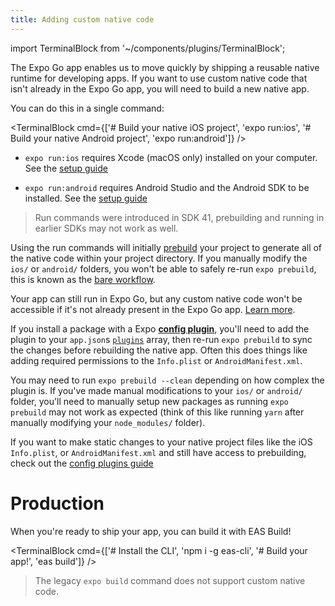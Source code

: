 ```yaml
---
title: Adding custom native code
---
```


import TerminalBlock from '~/components/plugins/TerminalBlock';

The Expo Go app enables us to move quickly by shipping a reusable native runtime for developing apps. If you want to use custom native code that isn't already in the Expo Go app, you will need to build a new native app.

You can do this in a single command:

<TerminalBlock cmd={['# Build your native iOS project', 'expo run:ios', '# Build your native Android project', 'expo run:android']} />

<!-- TODO: Add a doctor command bootstrap easier -->
<!-- TODO: Don't link outside of Expo docs -->

- `expo run:ios` requires Xcode (macOS only) installed on your computer. See the [setup guide](https://reactnative.dev/docs/environment-setup)

<!-- TODO: Add a doctor command bootstrap easier -->
<!-- TODO: Don't link outside of Expo docs -->

- `expo run:android` requires Android Studio and the Android SDK to be installed. See the [setup guide](https://reactnative.dev/docs/environment-setup)

> Run commands were introduced in SDK 41, prebuilding and running in earlier SDKs may not work as well.

<!-- TODO: Link to run commands doc -->
<!-- TODO: Link to prebuild commands doc -->

Using the run commands will initially [prebuild](https://expo.fyi/prebuilding) your project to generate all of the native code within your project directory. If you manually modify the `ios/` or `android/` folders, you won't be able to safely re-run `expo prebuild`, this is known as the [bare workflow](../introduction/managed-vs-bare.md#bare-workflow).

Your app can still run in Expo Go, but any custom native code won't be accessible if it's not already present in the Expo Go app. [Learn more](./using-expo-client).

If you install a package with a Expo [**config plugin**](../guides/config-plugins), you'll need to add the plugin to your `app.json`s [`plugins`](../versions/latest/config/app/#plugins) array, then re-run `expo prebuild` to sync the changes before rebuilding the native app. Often this does things like adding required permissions to the `Info.plist` or `AndroidManifest.xml`.

You may need to run `expo prebuild --clean` depending on how complex the plugin is. If you've made manual modifications to your `ios/` or `android/` folder, you'll need to manually setup new packages as running `expo prebuild` may not work as expected (think of this like running `yarn` after manually modifying your `node_modules/` folder).

If you want to make static changes to your native project files like the iOS `Info.plist`, or `AndroidManifest.xml` and still have access to prebuilding, check out the [config plugins guide](../guides/config-plugins/#creating-a-plugin)

# Production

When you're ready to ship your app, you can build it with EAS Build!

<TerminalBlock cmd={['# Install the CLI', 'npm i -g eas-cli', '# Build your app!', 'eas build']} />

> The legacy `expo build` command does not support custom native code.
